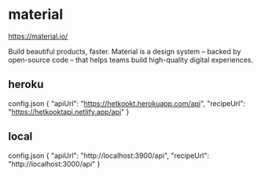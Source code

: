 # material

https://material.io/

Build beautiful products, faster.
Material is a design system – backed by open-source code – that helps teams build high-quality digital experiences.

## heroku

config.json
{
"apiUrl": "https://hetkookt.herokuapp.com/api",
"recipeUrl": "https://hetkooktapi.netlify.app/api"
}

## local

config.json
{
"apiUrl": "http://localhost:3900/api",
"recipeUrl": "http://localhost:3000/api"
}
